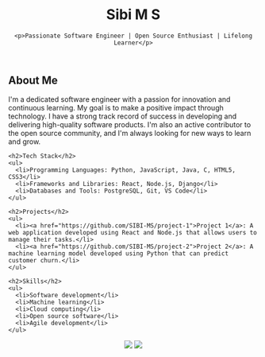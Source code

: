 <!DOCTYPE html>
<html>
<head>
  <title>Sibi M S</title>
  <meta charset="utf-8">
  <link rel="stylesheet" href="https://cdn.jsdelivr.net/npm/shields.io@1.4.0/dist/shields.css">
</head>
<body>
  <header style="text-align: center;">
    <h1>Sibi M S</h1>

    <p>Passionate Software Engineer | Open Source Enthusiast | Lifelong Learner</p>
  </header>

  <main>
    <h2>About Me</h2>
    <p>I'm a dedicated software engineer with a passion for innovation and continuous learning. My goal is to make a positive impact through technology. I have a strong track record of success in developing and delivering high-quality software products. I'm also an active contributor to the open source community, and I'm always looking for new ways to learn and grow.</p>

    <h2>Tech Stack</h2>
    <ul>
      <li>Programming Languages: Python, JavaScript, Java, C, HTML5, CSS3</li>
      <li>Frameworks and Libraries: React, Node.js, Django</li>
      <li>Databases and Tools: PostgreSQL, Git, VS Code</li>
    </ul>

    <h2>Projects</h2>
    <ul>
      <li><a href="https://github.com/SIBI-MS/project-1">Project 1</a>: A web application developed using React and Node.js that allows users to manage their tasks.</li>
      <li><a href="https://github.com/SIBI-MS/project-2">Project 2</a>: A machine learning model developed using Python that can predict customer churn.</li>
    </ul>

    <h2>Skills</h2>
    <ul>
      <li>Software development</li>
      <li>Machine learning</li>
      <li>Cloud computing</li>
      <li>Open source software</li>
      <li>Agile development</li>
    </ul>
  </main>

  <footer style="text-align: center;">
    <a href="https://github.com/SIBI-MS"><img src="https://img.shields.io/badge/GitHub-100000.svg?style=for-the-badge&logo=github"></a>
    <a href="https://linkedin.com/in/sibi-m-s"><img src="https://img.shields.io/badge/LinkedIn-0077B5.svg?style=for-the-badge&logo=linkedin"></a>
  </footer>
</body>
</html>
